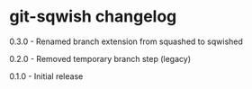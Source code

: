 # git-sqwish changelog
0.3.0 - Renamed branch extension from squashed to sqwished

0.2.0 - Removed temporary branch step (legacy)

0.1.0 - Initial release
